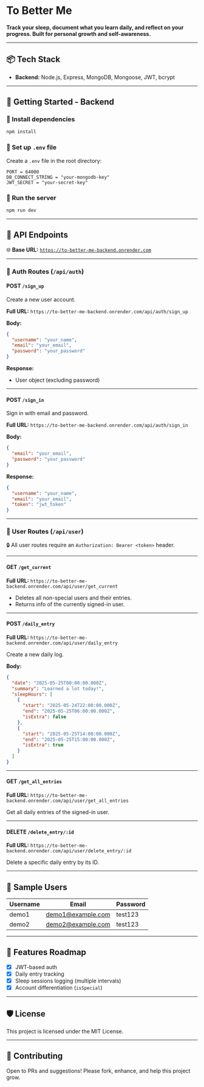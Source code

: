 # To Better Me

**Track your sleep, document what you learn daily, and reflect on your progress. Built for personal growth and self-awareness.**

---

## 📦 Tech Stack

- **Backend:** Node.js, Express, MongoDB, Mongoose, JWT, bcrypt

---

## 🚀 Getting Started - Backend

### 🔧 Install dependencies

```bash
npm install
````

### 📂 Set up `.env` file

Create a `.env` file in the root directory:

```env
PORT = 64000
DB_CONNECT_STRING = "your-mongodb-key"
JWT_SECRET = "your-secret-key"
```

### 🚴 Run the server

```bash
npm run dev
```

---

## 📑 API Endpoints

🌐 **Base URL:** [`https://to-better-me-backend.onrender.com`](https://to-better-me-backend.onrender.com)

---

### 🔐 Auth Routes (`/api/auth`)

#### POST `/sign_up`

Create a new user account.

**Full URL:** `https://to-better-me-backend.onrender.com/api/auth/sign_up`

**Body:**

```json
{
  "username": "your_name",
  "email": "your_email",
  "password": "your_password"
}
```

**Response:**

* User object (excluding password)

---

#### POST `/sign_in`

Sign in with email and password.

**Full URL:** `https://to-better-me-backend.onrender.com/api/auth/sign_in`

**Body:**

```json
{
  "email": "your_email",
  "password": "your_password"
}
```

**Response:**

```json
{
  "username": "your_name",
  "email": "your_email",
  "token": "jwt_token"
}
```

---

### 👤 User Routes (`/api/user`)

🔒 All user routes require an `Authorization: Bearer <token>` header.

---

#### GET `/get_current`

**Full URL:** `https://to-better-me-backend.onrender.com/api/user/get_current`

* Deletes all non-special users and their entries.
* Returns info of the currently signed-in user.

---

#### POST `/daily_entry`

**Full URL:** `https://to-better-me-backend.onrender.com/api/user/daily_entry`

Create a new daily log.

**Body:**

```json
{
  "date": "2025-05-25T00:00:00.000Z",
  "summary": "Learned a lot today!",
  "sleepHours": [
    {
      "start": "2025-05-24T22:00:00.000Z",
      "end": "2025-05-25T06:00:00.000Z",
      "isExtra": false
    },
    {
      "start": "2025-05-25T14:00:00.000Z",
      "end": "2025-05-25T15:00:00.000Z",
      "isExtra": true
    }
  ]
}
```

---

#### GET `/get_all_entries`

**Full URL:** `https://to-better-me-backend.onrender.com/api/user/get_all_entries`

Get all daily entries of the signed-in user.

---

#### DELETE `/delete_entry/:id`

**Full URL:** `https://to-better-me-backend.onrender.com/api/user/delete_entry/:id`

Delete a specific daily entry by its ID.

---

## 🧪 Sample Users

| Username | Email                                         | Password |
| -------- | --------------------------------------------- | -------- |
| demo1    | [demo1@example.com](mailto:demo1@example.com) | test123  |
| demo2    | [demo2@example.com](mailto:demo2@example.com) | test123  |

---

## 🧠 Features Roadmap

* [x] JWT-based auth
* [x] Daily entry tracking
* [x] Sleep sessions logging (multiple intervals)
* [x] Account differentiation (`isSpecial`)

---

## 🛡️ License

This project is licensed under the MIT License.

---

## 🙌 Contributing

Open to PRs and suggestions! Please fork, enhance, and help this project grow.